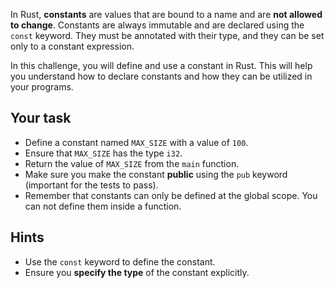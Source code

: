 In Rust, **constants** are values that are bound to a name and are **not allowed to change**. Constants are always immutable and are declared using the `const` keyword. They must be annotated with their type, and they can be set only to a constant expression.

In this challenge, you will define and use a constant in Rust. This will help you understand how to declare constants and how they can be utilized in your programs.

## Your task

- Define a constant named `MAX_SIZE` with a value of `100`.
- Ensure that `MAX_SIZE` has the type `i32`.
- Return the value of `MAX_SIZE` from the `main` function.
- Make sure you make the constant **public** using the `pub` keyword (important for the tests to pass).
- Remember that constants can only be defined at the global scope. You can not define them inside a function.

## Hints

- Use the `const` keyword to define the constant.
- Ensure you **specify the type** of the constant explicitly.
